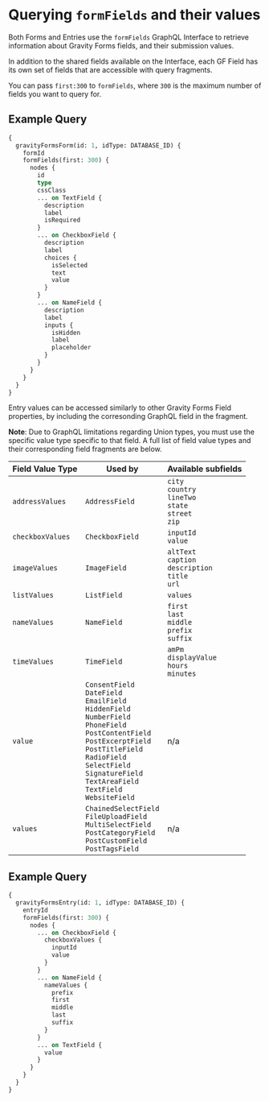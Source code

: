 # Querying `formFields` and their values

Both Forms and Entries use the `formFields` GraphQL Interface to retrieve information about Gravity Forms fields, and their submission values.

In addition to the shared fields available on the Interface, each GF Field has its own set of fields that are accessible with query fragments.

You can pass `first:300` to `formFields`, where `300` is the maximum number of fields you want to query for.

## Example Query

```graphql
{
  gravityFormsForm(id: 1, idType: DATABASE_ID) {
    formId
    formFields(first: 300) {
      nodes {
        id
        type
        cssClass
        ... on TextField {
          description
          label
          isRequired
        }
        ... on CheckboxField {
          description
          label
          choices {
            isSelected
            text
            value
          }
        }
        ... on NameField {
          description
          label
          inputs {
            isHidden
            label
            placeholder
          }
        }
      }
    }
  }
}
```

Entry values can be accessed similarly to other Gravity Forms Field properties, by including the corresonding GraphQL field in the fragment.

**Note**: Due to GraphQL limitations regarding Union types, you must use the specific value type specific to that field. A full list of field value types and their corresponding field fragments are below.

| Field Value Type | Used by                                                                                                                                                                                                                                                                  | Available subfields                                              |
| ---------------- | ------------------------------------------------------------------------------------------------------------------------------------------------------------------------------------------------------------------------------------------------------------------------ | ---------------------------------------------------------------- |
| `addressValues`  | `AddressField`                                                                                                                                                                                                                                                           | `city`<br>`country`<br>`lineTwo`<br>`state`<br>`street`<br>`zip` |
| `checkboxValues` | `CheckboxField`                                                                                                                                                                                                                                                          | `inputId`<br>`value`                                             |
| `imageValues`    | `ImageField`                                                                                                                                                                                                                                                             | `altText`<br>`caption`<br>`description`<br>`title`<br>`url`<br>  |
| `listValues`     | `ListField`                                                                                                                                                                                                                                                              | `values`                                                         |
| `nameValues`     | `NameField`                                                                                                                                                                                                                                                              | `first`<br>`last`<br>`middle`<br>`prefix`<br>`suffix`            |
| `timeValues`     | `TimeField`                                                                                                                                                                                                                                                              | `amPm`<br>`displayValue`<br>`hours`<br>`minutes`                 |
| `value`          | `ConsentField`<br>`DateField`<br>`EmailField`<br>`HiddenField`<br>`NumberField`<br>`PhoneField`<br>`PostContentField`<br>`PostExcerptField`<br>`PostTitleField`<br>`RadioField`<br>`SelectField`<br>`SignatureField`<br>`TextAreaField`<br>`TextField`<br>`WebsiteField` | n/a                                                              |
| `values`         | `ChainedSelectField`<br>`FileUploadField`<br>`MultiSelectField`<br>`PostCategoryField`<br>`PostCustomField`<br>`PostTagsField`                                                                                                                                           | n/a                                                              |

## Example Query

```graphql
{
  gravityFormsEntry(id: 1, idType: DATABASE_ID) {
    entryId
    formFields(first: 300) {
      nodes {
        ... on CheckboxField {
          checkboxValues {
            inputId
            value
          }
        }
        ... on NameField {
          nameValues {
            prefix
            first
            middle
            last
            suffix
          }
        }
        ... on TextField {
          value
        }
      }
    }
  }
}
```
